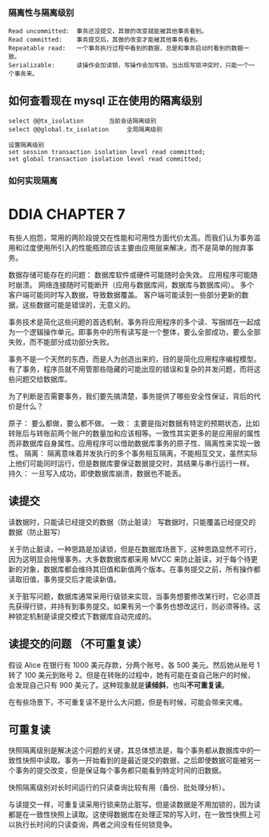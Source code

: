 ### 隔离性与隔离级别

```
Read uncommitted:  事务还没提交，其做的改变就能被其他事务看到。
Read committed:    事务提交后，其做的改变才能被其他事务看到。
Repeatable read:   一个事务执行过程中看到的数据，总是和事务启动时看到的数据一致。
Serializable:      读操作会加读锁，写操作会加写锁。当出现写锁冲突时，只能一个一个事务来。
```

## 如何查看现在 mysql 正在使用的隔离级别

```ß
select @@tx_isolation       当前会话隔离级别
select @@global.tx_isolation     全局隔离级别

设置隔离级别
set session transaction isolation level read committed;
set global transaction isolation level read committed;
```

### 如何实现隔离

# DDIA CHAPTER 7

有些人抱怨，常用的两阶段提交在性能和可用性方面代价太高。而我们认为事务滥用和过度使用所引入的性能瓶颈应该主要由应用层来解决，而不是简单的抛弃事务。

数据存储可能存在的问题：
数据库软件或硬件可能随时会失效。
应用程序可能随时崩溃。
网络连接随时可能断开（应用与数据库间，数据库与数据库间）。
多个客户端可能同时写入数据，导致数据覆盖。
客户端可能读到一些部分更新的数据，这些数据可能是错误的，无意义的。

事务技术是简化这些问题的首选机制，事务将应用程序的多个读、写捆绑在一起成为一个逻辑操作单元。即事务中的所有读写是一个整体，要么全部成功，要么全部失败，而不能部分成功部分失败。

事务不是一个天然的东西，而是人为创造出来的，目的是简化应用程序编程模型。有了事务，程序员就不用管那些隐藏的可能出现的错误和复杂的并发问题，而将这些问题交给数据库。

为了判断是否需要事务，我们要先搞清楚，事务提供了哪些安全性保证，背后的代价是什么？

原子： 要么都做，要么都不做。
一致： 主要是指对数据有特定的预期状态，比如转账后与转账前两个账户的数量加和应该相等。一致性其实更多的是应用层的属性而非数据库自身属性。应用程序可以借助数据库事务的原子性、隔离性来实现一致性。
隔离： 隔离意味着并发执行的多个事务相互隔离，不能相互交叉，虽然实际上他们可能同时运行，但是数据库要保证数据提交时，其结果与串行运行一样。
持久： 一旦写入成功，即使数据库崩溃，数据也不能丢。

## 读提交

读数据时，只能读已经提交的数据（防止脏读）
写数据时，只能覆盖已经提交的数据（防止脏写）

关于防止脏读，一种思路是加读锁，但是在数据库场景下，这种思路显然不可行，因为这明显会拖慢事务。大多数数据库都采用 MVCC 来防止脏读，对于每个待更新的对象，数据库都会维持其旧值和新值两个版本。在事务提交之前，所有操作都读取旧值，事务提交后才能读新值。

关于脏写问题，数据库通常采用行级锁来实现，当事务想要修改某行时，它必须首先获得行锁，并持有到事务提交。如果有另一个事务也想改这行，则必须等待。这种锁定机制是读提交模式下数据库自动完成的。

## 读提交的问题 （不可重复读）

假设 Alice 在银行有 1000 美元存款，分两个账号，各 500 美元。然后她从账号 1 转了 100 美元到账号 2。但是在转账的过程中，她有可能在查自己账户的时候，会发现自己只有 900 美元了。这种现象就是**读倾斜**，也叫**不可重复读**。

在有些场景下，不可重复读不是什么大问题，但是有时候，可能会带来灾难。

## 可重复读

快照隔离级别是解决这个问题的关键，其总体想法是，每个事务都从数据库中的一致性快照中读取。事务一开始看到的是最近提交的数据，之后即使数据可能被另一个事务的提交改变，但是保证每个事务都只能看到特定时间的旧数据。

快照隔离级别对长时间运行的只读查询比较有用（备份、批处理分析）。

与读提交一样，可重复读采用行锁来防止脏写。但是读数据是不用加锁的，因为读都是在一致性快照上读取。这使得数据库在处理正常的写入时，在一致性快照上可以执行长时间的只读查询，两者之间没有任何锁竞争。
